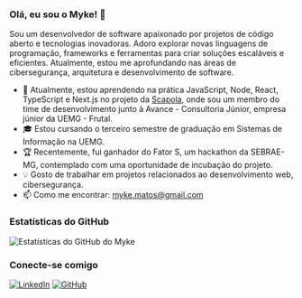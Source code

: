 ### Olá, eu sou o Myke! 👋

Sou um desenvolvedor de software apaixonado por projetos de código aberto e tecnologias inovadoras. Adoro explorar novas linguagens de programação, frameworks e ferramentas para criar soluções escaláveis e eficientes. Atualmente, estou me aprofundando nas áreas de cibersegurança, arquitetura e desenvolvimento de software.

- 🌱 Atualmente, estou aprendendo na prática JavaScript, Node, React, TypeScript e Next.js no projeto da [Scapola](https://github.com/LipeLino/SCAPOLA), onde sou um membro do time de desenvolvimento junto à Avance - Consultoria Júnior, empresa júnior da UEMG - Frutal.
- 🎓 Estou cursando o terceiro semestre de graduação em Sistemas de Informação na UEMG.
- 🏆 Recentemente, fui ganhador do Fator S, um hackathon da SEBRAE-MG, contemplado com uma oportunidade de incubação do projeto.
- 💡 Gosto de trabalhar em projetos relacionados ao desenvolvimento web, cibersegurança.
- 📫 Como me encontrar: [myke.matos@gmail.com](mailto:myke.matos@gmail.com)

### Estatísticas do GitHub

![Estatísticas do GitHub do Myke](https://github-readme-stats.vercel.app/api?username=shishiv&show_icons=true&theme=radical)

### Conecte-se comigo

[![LinkedIn](https://img.shields.io/badge/LinkedIn-blue?style=flat&logo=linkedin)](https://www.linkedin.com/in/mykematos/)
[![GitHub](https://img.shields.io/badge/GitHub-black?style=flat&logo=github)](https://github.com/shishiv)

